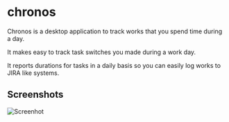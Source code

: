 # chronos

Chronos is a desktop application to track works that you spend time during a day.

It makes easy to track task switches you made during a work day. 

It reports durations for tasks in a daily basis so you can easily log works to JIRA like systems.

## Screenshots

![Screenhot](https://cloud.githubusercontent.com/assets/1682905/9156173/b48afbb6-3ed9-11e5-9803-e0a6332f771a.png)
